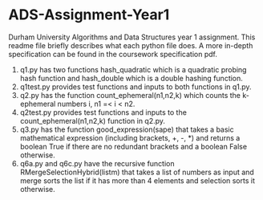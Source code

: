 # ADS-Assignment-Year1
Durham University Algorithms and Data Structures year 1 assignment.
This readme file briefly describes what each python file does.
A more in-depth specification can be found in the coursework specification pdf.
1) q1.py has two functions hash_quadratic which is a quadratic probing hash function and hash_double which is a double hashing function.
2) q1test.py provides test functions and inputs to both functions in q1.py.
3) q2.py has the function count_ephemeral(n1,n2,k) which counts the k-ephemeral numbers i, n1 =< i < n2.
4) q2test.py provides test functions and inputs to the count_ephemeral(n1,n2,k) function in q2.py.
5) q3.py has the function good_expression(sape) that takes a basic mathematical expression (including brackets, +, -, *)
   and returns a boolean True if there are no redundant brackets and a boolean False otherwise.
6) q6a.py and q6c.py have the recursive function RMergeSelectionHybrid(listm) that takes a list of numbers as input
   and merge sorts the list if it has more than 4 elements and selection sorts it otherwise.
